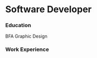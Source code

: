 # Software Developer

<!--![Tux, the Linux mascot](images/logo1.jpg) # Software Developer
<img src="images/logo1.jpg" width="200">-->

### Education
BFA Graphic Design

### Work Experience
